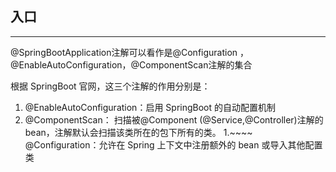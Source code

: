 ## 入口
-----

@SpringBootApplication注解可以看作是@Configuration ，@EnableAutoConfiguration，@ComponentScan注解的集合

根据 SpringBoot 官网，这三个注解的作用分别是：

1. @EnableAutoConfiguration：启用 SpringBoot 的自动配置机制
1. @ComponentScan： 扫描被@Component (@Service,@Controller)注解的 bean，注解默认会扫描该类所在的包下所有的类。
1.~~~~ @Configuration：允许在 Spring 上下文中注册额外的 bean 或导入其他配置类